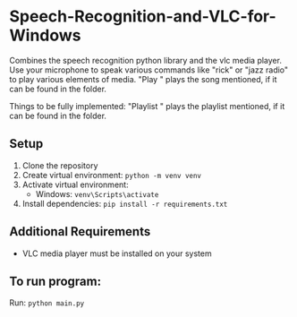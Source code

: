 # Speech-Recognition-and-VLC-for-Windows

Combines the speech recognition python library and the vlc media player. 
Use your microphone to speak various commands like "rick" or "jazz radio" to play various elements of media.
"Play <song-name>" plays the song mentioned, if it can be found in the folder.

Things to be fully implemented:
"Playlist <playlist-name>" plays the playlist mentioned, if it can be found in the folder.

## Setup
1. Clone the repository
2. Create virtual environment: `python -m venv venv` 
3. Activate virtual environment:
   - Windows: `venv\Scripts\activate`
4. Install dependencies: `pip install -r requirements.txt`

## Additional Requirements
- VLC media player must be installed on your system

## To run program:
Run: `python main.py`
